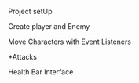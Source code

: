 Project setUp


Create player and Enemy

Move Characters with Event Listeners

*Attacks

Health Bar Interface 

